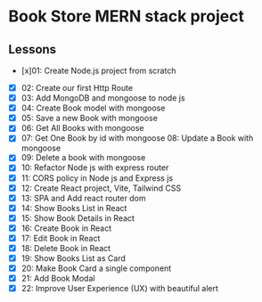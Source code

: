 # Book Store MERN stack project

## Lessons

- [x]01: Create Node.js project from scratch
- [x] 02: Create our first Http Route
- [x] 03: Add MongoDB and mongoose to node js
- [x] 04: Create Book model with mongoose
- [x] 05: Save a new Book with mongoose
- [x] 06: Get All Books with mongoose
- [x] 07: Get One Book by id with mongoose
       08: Update a Book with mongoose
- [x] 09: Delete a book with mongoose
- [x] 10: Refactor Node js with express router
- [x] 11: CORS policy in Node js and Express js
- [x] 12: Create React project, Vite, Tailwind CSS
- [x] 13: SPA and Add react router dom
- [x] 14: Show Books List in React
- [x] 15: Show Book Details in React
- [x] 16: Create Book in React
- [x]  17: Edit Book in React
- [x] 18: Delete Book in React
- [x] 19: Show Books List as Card
- [x] 20: Make Book Card a single component
- [x] 21: Add Book Modal
- [x] 22: Improve User Experience (UX) with beautiful alert
